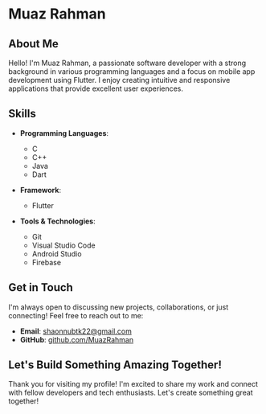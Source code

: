 # Muaz Rahman

<!--![Profile Banner](https://via.placeholder.com/1200x300.png?text=Welcome+to+My+Profile)-->

## About Me
Hello! I'm Muaz Rahman, a passionate software developer with a strong background in various programming languages and a focus on mobile app development using Flutter. I enjoy creating intuitive and responsive applications that provide excellent user experiences.

## Skills
- **Programming Languages**:
  - C
  - C++
  - Java
  - Dart

- **Framework**:
  - Flutter

- **Tools & Technologies**:
  - Git
  - Visual Studio Code
  - Android Studio
  - Firebase

## Get in Touch
I'm always open to discussing new projects, collaborations, or just connecting! Feel free to reach out to me:

- **Email**: [shaonnubtk22@gmail.com](mailto:shaonnubtk22@gmail.com)
- **GitHub**: [github.com/MuazRahman](https://github.com/MuazRahman)

## Let's Build Something Amazing Together!
Thank you for visiting my profile! I'm excited to share my work and connect with fellow developers and tech enthusiasts. Let's create something great together!
